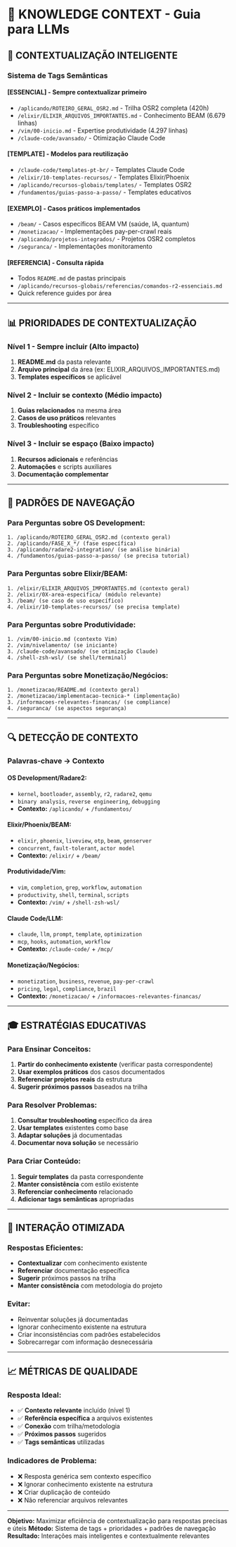 # 🤖 KNOWLEDGE CONTEXT - Guia para LLMs

## 🎯 **CONTEXTUALIZAÇÃO INTELIGENTE**

### **Sistema de Tags Semânticas**

#### **[ESSENCIAL]** - Sempre contextualizar primeiro
- `/aplicando/ROTEIRO_GERAL_OSR2.md` - Trilha OSR2 completa (420h)
- `/elixir/ELIXIR_ARQUIVOS_IMPORTANTES.md` - Conhecimento BEAM (6.679 linhas)
- `/vim/00-inicio.md` - Expertise produtividade (4.297 linhas)
- `/claude-code/avansado/` - Otimização Claude Code

#### **[TEMPLATE]** - Modelos para reutilização
- `/claude-code/templates-pt-br/` - Templates Claude Code
- `/elixir/10-templates-recursos/` - Templates Elixir/Phoenix
- `/aplicando/recursos-globais/templates/` - Templates OSR2
- `/fundamentos/guias-passo-a-passo/` - Templates educativos

#### **[EXEMPLO]** - Casos práticos implementados
- `/beam/` - Casos específicos BEAM VM (saúde, IA, quantum)
- `/monetizacao/` - Implementações pay-per-crawl reais
- `/aplicando/projetos-integrados/` - Projetos OSR2 completos
- `/seguranca/` - Implementações monitoramento

#### **[REFERENCIA]** - Consulta rápida
- Todos `README.md` de pastas principais
- `/aplicando/recursos-globais/referencias/comandos-r2-essenciais.md`
- Quick reference guides por área

---

## 📊 **PRIORIDADES DE CONTEXTUALIZAÇÃO**

### **Nível 1 - Sempre incluir (Alto impacto)**
1. **README.md** da pasta relevante
2. **Arquivo principal** da área (ex: ELIXIR_ARQUIVOS_IMPORTANTES.md)
3. **Templates específicos** se aplicável

### **Nível 2 - Incluir se contexto (Médio impacto)**
1. **Guias relacionados** na mesma área
2. **Casos de uso práticos** relevantes
3. **Troubleshooting** específico

### **Nível 3 - Incluir se espaço (Baixo impacto)**
1. **Recursos adicionais** e referências
2. **Automações** e scripts auxiliares
3. **Documentação complementar**

---

## 🎯 **PADRÕES DE NAVEGAÇÃO**

### **Para Perguntas sobre OS Development:**
```
1. /aplicando/ROTEIRO_GERAL_OSR2.md (contexto geral)
2. /aplicando/FASE_X_*/ (fase específica)
3. /aplicando/radare2-integration/ (se análise binária)
4. /fundamentos/guias-passo-a-passo/ (se precisa tutorial)
```

### **Para Perguntas sobre Elixir/BEAM:**
```
1. /elixir/ELIXIR_ARQUIVOS_IMPORTANTES.md (contexto geral)
2. /elixir/0X-area-especifica/ (módulo relevante)
3. /beam/ (se caso de uso específico)
4. /elixir/10-templates-recursos/ (se precisa template)
```

### **Para Perguntas sobre Produtividade:**
```
1. /vim/00-inicio.md (contexto Vim)
2. /vim/nivelamento/ (se iniciante)
3. /claude-code/avansado/ (se otimização Claude)
4. /shell-zsh-wsl/ (se shell/terminal)
```

### **Para Perguntas sobre Monetização/Negócios:**
```
1. /monetizacao/README.md (contexto geral)
2. /monetizacao/implementacao-tecnica-* (implementação)
3. /informacoes-relevantes-financas/ (se compliance)
4. /seguranca/ (se aspectos segurança)
```

---

## 🔍 **DETECÇÃO DE CONTEXTO**

### **Palavras-chave → Contexto**

#### **OS Development/Radare2:**
- `kernel`, `bootloader`, `assembly`, `r2`, `radare2`, `qemu`
- `binary analysis`, `reverse engineering`, `debugging`
- **Contexto:** `/aplicando/` + `/fundamentos/`

#### **Elixir/Phoenix/BEAM:**
- `elixir`, `phoenix`, `liveview`, `otp`, `beam`, `genserver`
- `concurrent`, `fault-tolerant`, `actor model`
- **Contexto:** `/elixir/` + `/beam/`

#### **Produtividade/Vim:**
- `vim`, `completion`, `grep`, `workflow`, `automation`
- `productivity`, `shell`, `terminal`, `scripts`
- **Contexto:** `/vim/` + `/shell-zsh-wsl/`

#### **Claude Code/LLM:**
- `claude`, `llm`, `prompt`, `template`, `optimization`
- `mcp`, `hooks`, `automation`, `workflow`
- **Contexto:** `/claude-code/` + `/mcp/`

#### **Monetização/Negócios:**
- `monetization`, `business`, `revenue`, `pay-per-crawl`
- `pricing`, `legal`, `compliance`, `brazil`
- **Contexto:** `/monetizacao/` + `/informacoes-relevantes-financas/`

---

## 🎓 **ESTRATÉGIAS EDUCATIVAS**

### **Para Ensinar Conceitos:**
1. **Partir do conhecimento existente** (verificar pasta correspondente)
2. **Usar exemplos práticos** dos casos documentados
3. **Referenciar projetos reais** da estrutura
4. **Sugerir próximos passos** baseados na trilha

### **Para Resolver Problemas:**
1. **Consultar troubleshooting** específico da área
2. **Usar templates** existentes como base
3. **Adaptar soluções** já documentadas
4. **Documentar nova solução** se necessário

### **Para Criar Conteúdo:**
1. **Seguir templates** da pasta correspondente
2. **Manter consistência** com estilo existente
3. **Referenciar conhecimento** relacionado
4. **Adicionar tags semânticas** apropriadas

---

## 🤝 **INTERAÇÃO OTIMIZADA**

### **Respostas Eficientes:**
- **Contextualizar** com conhecimento existente
- **Referenciar** documentação específica
- **Sugerir** próximos passos na trilha
- **Manter consistência** com metodologia do projeto

### **Evitar:**
- Reinventar soluções já documentadas
- Ignorar conhecimento existente na estrutura
- Criar inconsistências com padrões estabelecidos
- Sobrecarregar com informação desnecessária

---

## 📈 **MÉTRICAS DE QUALIDADE**

### **Resposta Ideal:**
- ✅ **Contexto relevante** incluído (nível 1)
- ✅ **Referência específica** a arquivos existentes
- ✅ **Conexão** com trilha/metodologia
- ✅ **Próximos passos** sugeridos
- ✅ **Tags semânticas** utilizadas

### **Indicadores de Problema:**
- ❌ Resposta genérica sem contexto específico
- ❌ Ignorar conhecimento existente na estrutura
- ❌ Criar duplicação de conteúdo
- ❌ Não referenciar arquivos relevantes

---

**Objetivo:** Maximizar eficiência de contextualização para respostas precisas e úteis
**Método:** Sistema de tags + prioridades + padrões de navegação
**Resultado:** Interações mais inteligentes e contextualmente relevantes